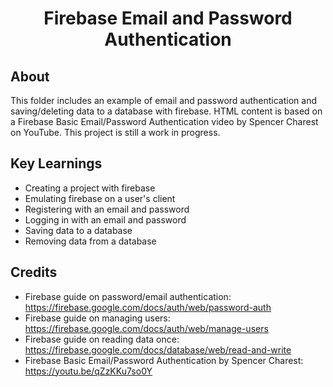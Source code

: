 <h1 align="center">Firebase Email and Password Authentication</h1>

<h2>About</h2>
This folder includes an example of email and password authentication and saving/deleting data to a database with firebase.
HTML content is based on a Firebase Basic Email/Password Authentication video by Spencer Charest on YouTube.
This project is still a work in progress.

<h2>Key Learnings</h2>

- Creating a project with firebase
- Emulating firebase on a user's client
- Registering with an email and password
- Logging in with an email and password
- Saving data to a database
- Removing data from a database

<h2>Credits</h2>

- Firebase guide on password/email authentication: https://firebase.google.com/docs/auth/web/password-auth
- Firebase guide on managing users: https://firebase.google.com/docs/auth/web/manage-users
- Firebase guide on reading data once: https://firebase.google.com/docs/database/web/read-and-write
- Firebase Basic Email/Password Authentication by Spencer Charest: https://youtu.be/qZzKKu7so0Y
